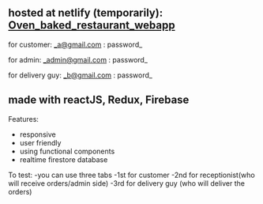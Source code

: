 ## hosted at netlify (temporarily): [Oven_baked_restaurant_webapp](https://dreamy-williams-8bd9a7.netlify.app/)

for customer: _a@gmail.com : password_

for admin: _admin@gmail.com : password_

for delivery guy: _b@gmail.com : password_
  
## **made with reactJS, Redux, Firebase**

Features: 
- responsive
- user friendly
- using functional components
- realtime firestore database

To test:
  -you can use three tabs
    -1st for customer
    -2nd for receptionist(who will receive orders/admin side)
    -3rd for delivery guy (who will deliver the orders)
